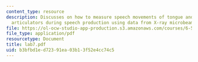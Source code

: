 ```yaml
---
content_type: resource
description: Discusses on how to measure speech movements of tongue and the other
  articulators during speech production using data from X-ray microbeam system.
file: https://ol-ocw-studio-app-production.s3.amazonaws.com/courses/6-542j-laboratory-on-the-physiology-acoustics-and-perception-of-speech-fall-2005/b3bfbd1ed72391ea03b13f52e4cc74c5_lab7.pdf
file_type: application/pdf
resourcetype: Document
title: lab7.pdf
uid: b3bfbd1e-d723-91ea-03b1-3f52e4cc74c5
---
```

